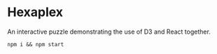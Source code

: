 # Hexaplex

An interactive puzzle demonstrating the use of D3 and React together.

`npm i && npm start`
